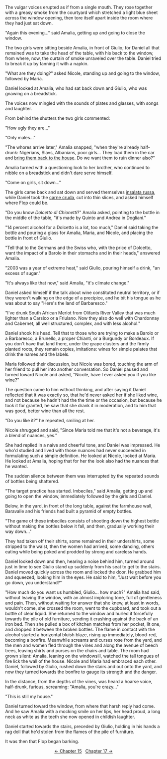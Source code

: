 <!-- Pages 123-126 -->
The vulgar voices erupted as if from a single mouth. They rose together with a greasy smoke from the courtyard which stretched a light blue sheet across the window opening, then tore itself apart inside the room where they had just sat down. 

"Again this evening..." said Amalia, getting up and going to close the window. 

The two girls were sitting beside Amalia, in front of Giulio; for Daniel all that remained was to take the head of the table, with his back to the window, from where, now, the curtain of smoke unraveled over the table. Daniel tried to break it up by fanning it with a napkin. 

"What are they doing?" asked Nicole, standing up and going to the window, followed by Maria.

Daniel looked at Amalia, who had sat back down and Giulio, who was gnawing on a breadstick.

The voices now mingled with the sounds of plates and glasses, with songs and laughter.

From behind the shutters the two girls commented: 

"How ugly they are..."

"Only males..."

"The whores arrive later," Amalia snapped, "when they're already half-drunk: Nigerians, Slavs, Albanians, poor girls... They load them in the car and [bring them back to the house](http://ofvioletsandlicorice.tumblr.com/post/129354078274/notes-questions-uncertainties#riportano). Do we want them to ruin dinner also?"

Amalia turned with a questioning look to her brother, who continued to nibble on a breadstick and didn't dare serve himself. 

"Come on girls, sit down..."

<!-- Page 124 -->
The girls came back and sat down and served themselves [insalata russa](http://ofvioletsandlicorice.tumblr.com/post/129354078274/notes-questions-uncertainties#insalatarussa), while Daniel took the [carne cruda](http://ofvioletsandlicorice.tumblr.com/post/129354078274/notes-questions-uncertainties#carnecruda), cut into thin slices, and asked himself where Flop could be.

"Do you know *Dolcetto di Chionetti*?" Amalia asked, pointing to the bottle in the middle of the table, "it's made by Quinto and Andrea in Dogliani."

"14 percent alcohol for a Dolcetto is a lot, too much," Daniel said taking the bottle and pouring a glass for Amalia, Maria, and Nicole, and placing the bottle in front of Giulio.

"Tell that to the Germans and the Swiss who, with the price of Dolcetto, want the impact of a Barolo in their stomachs and in their heads," answered Amalia.

"2003 was a year of extreme heat," said Giulio, pouring himself a drink, "an excess of sugar."

"It's always like that now," said Amalia, "it's climate change." 

Daniel asked himself if the talk about wine constituted neutral territory, or if they weren't walking on the edge of a precipice, and he bit his tongue as he was about to say "Here's the land of Barbaresco."

"I've drunk South African Merlot from Olifants River Valley that was much lighter than a Carsico or a Friulano. Now they also do well with Chardonnay and Cabernet, all well structured, complex, and with less alcohol."

Daniel shook his head. Tell that to those who are trying to make a Barolo or a Barbaresco, a Brunello, a proper Chianti, or a Burgundy or Bordeaux. If you don't have that land there, under the grape clusters and the firmly planted roots, they remain copies, imitations: wines for simple palates that drink the names and the labels.

Maria followed their discussion, but Nicole was bored, touching the arm of her friend to pull her into another conversation. So Daniel paused and turned toward Nicole and asked, "Nicole, have I ever asked you if you like wine?"
<!-- Page 125 -->

The question came to him without thinking, and after saying it Daniel reflected that it was exactly so, that he'd never asked her if she liked wine, and not because he hadn't had the the time or the occasion, but because he took it for granted, he saw that she drank it in moderation, and to him that was good, better wine than all the rest.

"Do you like it?" he repeated, smiling at her.

Nicole shrugged and said, "Since Maria told me that it's not a beverage, it's a blend of nuances, yes." 

She had replied in a naive and cheerful tone, and Daniel was impressed. He who'd studied and lived with those nuances had never succeeded in formulating such a simple definition. He looked at Nicole, looked at Maria. He looked at Amalia, hoping that for her the look also had the nuances that he wanted.

The sudden silence between them was interrupted by the repeated sounds of bottles being shattered. 

"The target practice has started. Imbeciles," said Amalia, getting up and going to open the window, immediately followed by the girls and Daniel.

Below, in the yard, in front of the long table, against the farmhouse wall, Baravalle and his friends had built a pyramid of empty bottles.

"The game of these imbeciles consists of shooting down the highest bottle without making the bottles below it fall, and then, gradually working their way down..."

They had taken off their shirts, some remained in their undershirts, some stripped to the waist, then the women had arrived, some dancing, others eating while being poked and prodded by strong and careless hands.

Daniel looked down and then, hearing a noise behind him, turned around just in time to see Giulio stand up suddenly from his seat to get to the stairs. Daniel moved quickly across the room and locked the door. He grabbed him and squeezed, looking him in the eyes. He said to him, "Just wait before you go down, you understand?"
<!-- Page 126 -->

"How much do you want us humbled, Giulio... how much?" Amalia had said, without leaving the window, with an almost imploring tone, full of gentleness and pain. Then, without waiting for answer that she knew, at least in words, wouldn't come, she crossed the room, went to the cupboard, and took out a bottle of clear liquid. She returned to the window and hurled it forcefully towards the pile of old furniture, sending it crashing against the back of an iron bed. Then she pulled a box of kitchen matches from her pocket, lit one, and dropped it between the broken bottles. The flame in contact with the alcohol started a horizontal bluish blaze, rising up immediately, blood-red, becoming a bonfire. Meanwhile screams and curses rose from the yard, and the men and women fled through the vines and along the avenue of beech trees, leaving shirts and purses on the chairs and table. The room had grown silent: Amalia, leaning on the windowsill, watched the tall tongues of fire lick the wall of the house. Nicole and Maria had embraced each other. Daniel, followed by Giulio, rushed down the stairs and out onto the yard, and now they turned towards the bonfire to gauge its strength and the danger.

In the distance, from the depths of the vines, was heard a hoarse voice, half-drunk, furious, screaming: "Amalia, you're crazy..."

"This is still my house."

Daniel turned toward the window, from where that harsh reply had come. And he saw Amalia with a mocking smile on her lips, her head proud, a long neck as white as the teeth she now opened in childish laughter.

Daniel started towards the stairs, preceded by Giulio, holding in his hands a rag doll that he'd stolen from the flames of the pile of furniture.

It was then that Flop began barking.

<div style="text-align: center">
<a href="http://ofvioletsandlicorice.tumblr.com/post/130908149194/of-violets-and-licorice-chapter-15">&larr;&nbsp;Chapter 15</a>&nbsp;&nbsp;
<a href="http://ofvioletsandlicorice.tumblr.com/post/130908197564/of-violets-and-licorice-chapter-17">Chapter 17&nbsp;&rarr;</a>

</div>
<script>
setupLocSave();
</script>
